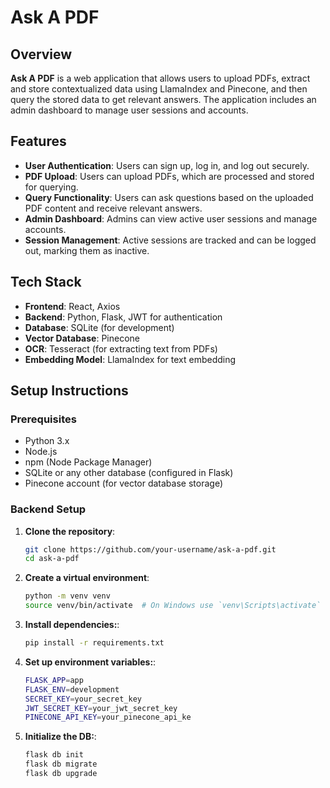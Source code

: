 # Ask A PDF

## Overview

**Ask A PDF** is a web application that allows users to upload PDFs, extract and store contextualized data using LlamaIndex and Pinecone, and then query the stored data to get relevant answers. The application includes an admin dashboard to manage user sessions and accounts.

## Features

- **User Authentication**: Users can sign up, log in, and log out securely.
- **PDF Upload**: Users can upload PDFs, which are processed and stored for querying.
- **Query Functionality**: Users can ask questions based on the uploaded PDF content and receive relevant answers.
- **Admin Dashboard**: Admins can view active user sessions and manage accounts.
- **Session Management**: Active sessions are tracked and can be logged out, marking them as inactive.

## Tech Stack

- **Frontend**: React, Axios
- **Backend**: Python, Flask, JWT for authentication
- **Database**: SQLite (for development)
- **Vector Database**: Pinecone
- **OCR**: Tesseract (for extracting text from PDFs)
- **Embedding Model**: LlamaIndex for text embedding

## Setup Instructions

### Prerequisites

- Python 3.x
- Node.js
- npm (Node Package Manager)
- SQLite or any other database (configured in Flask)
- Pinecone account (for vector database storage)

### Backend Setup

1. **Clone the repository**:
   ```bash
   git clone https://github.com/your-username/ask-a-pdf.git
   cd ask-a-pdf
2. **Create a virtual environment**:
   ```bash
   python -m venv venv
   source venv/bin/activate  # On Windows use `venv\Scripts\activate`
3. **Install dependencies:**:
   ```bash
   pip install -r requirements.txt
4. **Set up environment variables:**:
   ```bash
   FLASK_APP=app
   FLASK_ENV=development
   SECRET_KEY=your_secret_key
   JWT_SECRET_KEY=your_jwt_secret_key
   PINECONE_API_KEY=your_pinecone_api_ke
5. **Initialize the DB:**:
   ```bash
   flask db init
   flask db migrate
   flask db upgrade

